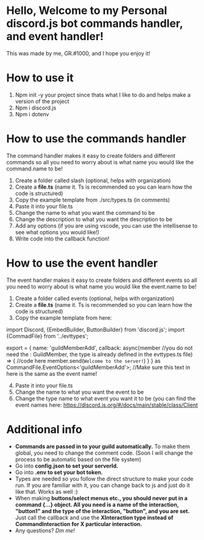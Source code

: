 # Hello, Welcome to my Personal discord.js bot commands handler, and event handler!


This was made by me, GR.#1000, and I hope you enjoy it!



# How to use it

1. Npm init -y your project since thats what I like to do and helps make a version of the project
2. Npm i discord.js
3. Npm i dotenv

# How to use the commands handler

The command handler makes it easy to create folders and different commands so all you need to worry about is what name you would like the command.name to be!

1. Create a folder called slash (optional, helps with organization)
2. Create a **file.ts** (name it. Ts is recommended so you can learn how the code is structured)
3. Copy the example template from ./src/types.ts (in comments)
4. Paste it into your file.ts
5. Change the name to what you want the command to be
6. Change the description to what you want the description to be
7. Add any options (if you are using vscode, you can use the intellisense to see what options you would like!)
8. Write code into the callback function!

# How to use the event handler

The event handler makes it easy to create folders and different events so all you need to worry about is what name you would like the event.name to be!

1. Create a folder called events (optional, helps with organization)
2. Create a **file.ts** (name it. Ts is recommended so you can learn how the code is structured)
3. Copy the example template from here:

import Discord, {EmbedBuilder, ButtonBuilder} from 'discord.js';
import {CommadFile} from '../evttypes';

export = {
    name: 'guildMemberAdd',
    callback: async(member //you do not need the : GuildMember, the type is already defined in the evttypes.ts file) => {
        //code here
        member.send(`Welcome to the server!`)
    }
} as CommandFile.EventOptions<'guildMemberAdd'>; //Make sure this text in here is the same as the event name!

4. Paste it into your file.ts
5. Change the name to what you want the event to be
6. Change the type name to what event you want it to be (you can find the event names here: https://discord.js.org/#/docs/main/stable/class/Client


# Additional info

- **Commands are passed in to your guild automatically.** To make them global, you need to change the comment code. (Soon I will change the process to be automatic based on the file system)
- Go into **config.json to set your serverId.**
- Go into **.env to set your bot token.**
- Types are needed so you follow the direct structure to make your code run. If you are familiar with it, you can change back to js and just do it like that. Works as well :)
- When making **buttons/select menus etc., you should never put in a command {...} object. All you need is a name of the interaction, "button1" and the type of the interaction, "button", and you are set.** Just call the callback and use the **XInteraction type instead of CommandInteraction for X particular interaction.**
- Any questions? *Dm me!*

